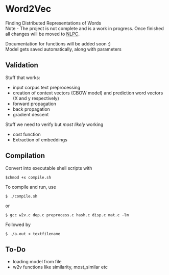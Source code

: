 # Word2Vec
Finding Distributed Representations of Words<br>
Note - The project is not complete and is a work in progress. Once finished all changes will be moved to [NLPC](https://github.com/aditeyabaral/NLPC).

Documentation for functions will be added soon :)<br>
Model gets saved automatically, along with parameters

## Validation
Stuff that works: <br>
* input corpus text preprocessing
* creation of context vectors (CBOW model) and prediction word vectors (X and y respectively)
* forward propagation
* back propagation
* gradient descent

Stuff we need to verify but *most likely* working<br>
* cost function
* Extraction of embeddings

## Compilation

Convert into executable shell scripts with<br>

```
$chmod +x compile.sh
```

To compile and run, use 
```
$ ./compile.sh
```
or 
```
$ gcc w2v.c dep.c preprocess.c hash.c disp.c mat.c -lm
```

Followed by

```
$ ./a.out < textfilename 
```

## To-Do

* loading model from file
* w2v functions like similarity, most_similar etc
